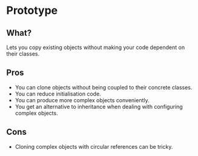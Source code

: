 # Prototype

## What?

Lets you copy existing objects without making your code dependent on their classes.

## Pros

* You can clone objects without being coupled to their concrete classes.
* You can reduce initialisation code.
* You can produce more complex objects conveniently.
* You get an alternative to inheritance when dealing with configuring complex objects.

## Cons

* Cloning complex objects with circular references can be tricky.
